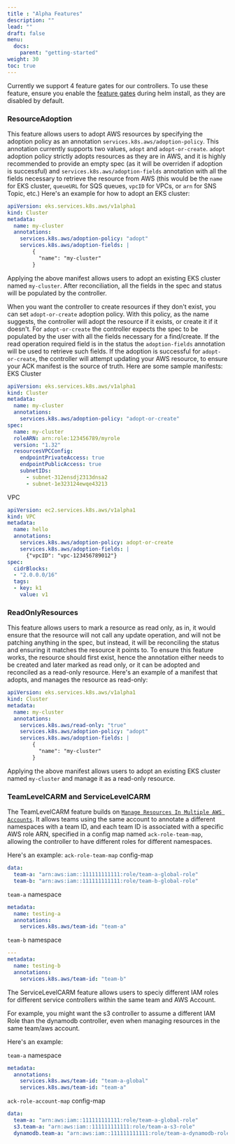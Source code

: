```yaml
---
title : "Alpha Features"
description: ""
lead: ""
draft: false
menu: 
  docs:
    parent: "getting-started"
weight: 30
toc: true
---
```


Currently we support 4 feature gates for our controllers.
To use these feature, ensure you enable the [feature gates](https://github.com/aws-controllers-k8s/ec2-controller/blob/b6dff777c35d03335ebb0c3ffca5ee7577e70f18/helm/values.yaml#L164-L172) during helm install, as they are disabled by default.

### ResourceAdoption
This feature allows users to adopt AWS resources by specifying the adoption policy as an annotation `services.k8s.aws/adoption-policy`.
This annotation currently supports two values, `adopt` and `adopt-or-create`.
`adopt` adoption policy strictly adopts resources as they are in AWS, and it is highly recommended to provide an empty spec (as it will be overriden
if adoption is successful) and `services.k8s.aws/adoption-fields` annotation with all the fields necessary to retrieve the resource from AWS 
(this would be the `name` for EKS cluster, `queueURL` for SQS queues, `vpcID` for VPCs, or `arn` for SNS Topic, etc.)
Here's an example for how to adopt an EKS cluster:

```yaml
apiVersion: eks.services.k8s.aws/v1alpha1
kind: Cluster
metadata:
  name: my-cluster
  annotations:
    services.k8s.aws/adoption-policy: "adopt"
    services.k8s.aws/adoption-fields: | 
        {
          "name": "my-cluster"
        }
```
Applying the above manifest allows users to adopt an existing EKS cluster named `my-cluster`.
After reconciliation, all the fields in the spec and status will be populated by the controller.

When you want the controller to create resources if they don't exist, you can set
`adopt-or-create` adoption policy. With this policy, as the name suggests, the controller
will adopt the resource if it exists, or create it if it doesn't.
For `adopt-or-create` the controller expects the spec to be populated by the user with all the 
fields necessary for a find/create. If the read operation required field is in the status
the `adoption-fields` annotation will be used to retrieve such fields.
If the adoption is successful for `adopt-or-create`, the controller will attempt updating
your AWS resource, to ensure your ACK manifest is the source of truth. 
Here are some sample manifests:
EKS Cluster
```yaml
apiVersion: eks.services.k8s.aws/v1alpha1
kind: Cluster
metadata:
  name: my-cluster
  annotations:
    services.k8s.aws/adoption-policy: "adopt-or-create"
spec:
  name: my-cluster
  roleARN: arn:role:123456789/myrole
  version: "1.32"
  resourcesVPCConfig:
    endpointPrivateAccess: true
    endpointPublicAccess: true
    subnetIDs:
      - subnet-312ensdj2313dnsa2
      - subnet-1e323124ewqe43213

```
VPC
```yaml
apiVersion: ec2.services.k8s.aws/v1alpha1
kind: VPC
metadata:
  name: hello
  annotations:
    services.k8s.aws/adoption-policy: adopt-or-create
    services.k8s.aws/adoption-fields: |
      {"vpcID": "vpc-123456789012"}
spec:
  cidrBlocks: 
  - "2.0.0.0/16"
  tags:
  - key: k1
    value: v1
```

### ReadOnlyResources
This feature allows users to mark a resource as read only, as in, it would ensure that the resource will not call any update operation, and will not be patching anything in the spec, but instead, it will be reconciling the status and ensuring it matches the resource it points to.
To ensure this feature works, the resource should first exist, hence the annotation either needs to be created and later marked as read only, or it can be adopted and reconciled as a read-only resource.
Here's an example of a manifest that adopts, and manages the resource as read-only:

```yaml
apiVersion: eks.services.k8s.aws/v1alpha1
kind: Cluster
metadata:
  name: my-cluster
  annotations:
    services.k8s.aws/read-only: "true"
    services.k8s.aws/adoption-policy: "adopt"
    services.k8s.aws/adoption-fields: | 
        {
          "name": "my-cluster"
        }
```
Applying the above manifest allows users to adopt an existing EKS cluster named `my-cluster` and manage it as a read-only resource.


### TeamLevelCARM and ServiceLevelCARM
The TeamLevelCARM feature builds on [`Manage Resources In Multiple AWS Accounts`](cross-account-resource-management). It allows teams using the same account to annotate a different namespaces with a team ID, and each team ID is associated with a specific AWS role ARN, specified in a config map named `ack-role-team-map`, allowing the controller to have different roles for different namespaces. 

Here's an example:
`ack-role-team-map` config-map
```yaml
data:
  team-a: "arn:aws:iam::111111111111:role/team-a-global-role"
  team-b: "arn:aws:iam::111111111111:role/team-b-global-role"
```

`team-a` namespace
```yaml
metadata:
  name: testing-a
  annotations:
    services.k8s.aws/team-id: "team-a"
```
`team-b` namespace
```yaml
---
metadata:
  name: testing-b
  annotations:
    services.k8s.aws/team-id: "team-b"
```

The ServiceLevelCARM feature allows users to speciy different IAM roles for different service controllers within the same team and AWS Account.

For example, you might want the s3 controller to assume a different IAM Role than the dynamodb controller, even when managing resources in the same team/aws account.

Here's an example:

`team-a` namespace
```yaml
metadata:
  annotations:
    services.k8s.aws/team-id: "team-a-global"
    services.k8s.aws/team-id: "team-a"
```

`ack-role-account-map` config-map
```yaml
data:
  team-a: "arn:aws:iam::111111111111:role/team-a-global-role"
  s3.team-a: "arn:aws:iam::111111111111:role/team-a-s3-role"
  dynamodb.team-a: "arn:aws:iam::111111111111:role/team-a-dynamodb-role"
```
